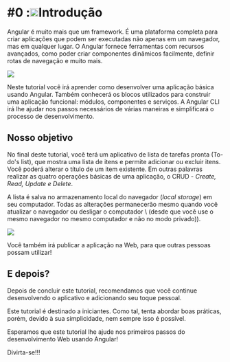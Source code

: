 # \#0 :<img class="emoji" alt="dancer" height="20" width="20" src="https://github.githubassets.com/images/icons/emoji/unicode/1f483.png">Introdução

Angular é muito mais que um framework. É uma plataforma completa para criar aplicações que podem ser executadas não apenas em um navegador, mas em qualquer lugar. O Angular fornece ferramentas com recursos avançados, como poder criar componentes dinâmicos facilmente, definir rotas de navegação e muito mais.

![](/assets/angular.png)

Neste tutorial você irá aprender como desenvolver uma aplicação básica usando Angular. Também conhecerá os blocos utilizados para construir uma aplicação funcional: módulos, componentes e serviços. A Angular CLI irá lhe ajudar nos passos necessários de várias maneiras e simplificará o processo de desenvolvimento.

## Nosso objetivo

No final deste tutorial, você terá um aplicativo de lista de tarefas pronta (To-do's list), que mostra uma lista de itens e permite adicionar ou excluir itens. Você poderá alterar o título de um item existente.
Em outras palavras realizar as quatro operações básicas de uma aplicação, o CRUD - *Create, Read, Update e Delete*. 

A lista é salva no armazenamento local do navegador (*local storage*) em seu computador. Todas as alterações permanecerão mesmo quando você atualizar o navegador ou desligar o computador \ (desde que você use o mesmo navegador no mesmo computador e não no modo privado)\).

![](../.gitbook/assets/todo-app-final%20%281%29.gif)

Você também irá publicar a aplicação na Web, para que outras pessoas possam utilizar!


## E depois?

Depois de concluir este tutorial, recomendamos que você continue desenvolvendo o aplicativo e adicionando seu toque pessoal.

Este tutorial é destinado a iniciantes. Como tal, tenta abordar boas práticas, porém, devido à sua simplicidade, nem sempre isso é possível.

Esperamos que este tutorial lhe ajude nos primeiros passos do desenvolvimento Web usando Angular!

Divirta-se!!!

